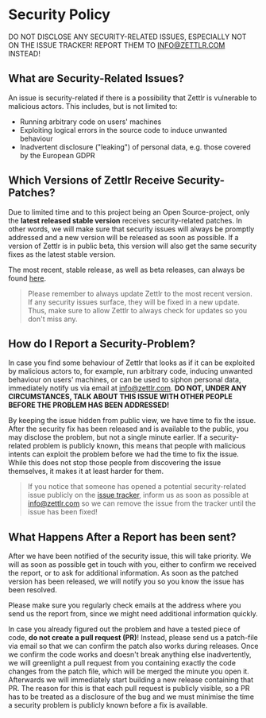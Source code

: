 # Security Policy

DO NOT DISCLOSE ANY SECURITY-RELATED ISSUES, ESPECIALLY NOT ON THE ISSUE TRACKER! REPORT THEM TO INFO@ZETTLR.COM INSTEAD!

## What are Security-Related Issues?

An issue is security-related if there is a possibility that Zettlr is vulnerable to malicious actors. This includes, but is not limited to:

- Running arbitrary code on users' machines
- Exploiting logical errors in the source code to induce unwanted behaviour
- Inadvertent disclosure ("leaking") of personal data, e.g. those covered by the European GDPR

## Which Versions of Zettlr Receive Security-Patches?

Due to limited time and to this project being an Open Source-project, only the **latest released stable version** receives security-related patches. In other words, we will make sure that security issues will always be promptly addressed and a new version will be released as soon as possible. If a version of Zettlr is in public beta, this version will also get the same security fixes as the latest stable version.

The most recent, stable release, as well as beta releases, can always be found [here](https://github.com/Zettlr/Zettlr/releases).

> Please remember to always update Zettlr to the most recent version. If any security issues surface, they will be fixed in a new update. Thus, make sure to allow Zettlr to always check for updates so you don't miss any.

## How do I Report a Security-Problem?

In case you find some behaviour of Zettlr that looks as if it can be exploited by malicious actors to, for example, run arbitrary code, inducing unwanted behaviour on users' machines, or can be used to siphon personal data, immediately notify us via email at info@zettlr.com. **DO NOT, UNDER ANY CIRCUMSTANCES, TALK ABOUT THIS ISSUE WITH OTHER PEOPLE BEFORE THE PROBLEM HAS BEEN ADDRESSED!**

By keeping the issue hidden from public view, we have time to fix the issue. After the security fix has been released and is available to the public, you may disclose the problem, but not a single minute earlier. If a security-related problem is publicly known, this means that people with malicious intents can exploit the problem before we had the time to fix the issue. While this does not stop those people from discovering the issue themselves, it makes it at least harder for them.

> If you notice that someone has opened a potential security-related issue publicly on the [issue tracker](https://github.com/Zettlr/Zettlr/issues), inform us as soon as possible at info@zettlr.com so we can remove the issue from the tracker until the issue has been fixed!

## What Happens After a Report has been sent?

After we have been notified of the security issue, this will take priority. We will as soon as possible get in touch with you, either to confirm we received the report, or to ask for additional information. As soon as the patched version has been released, we will notify you so you know the issue has been resolved.

Please make sure you regularly check emails at the address where you send us the report from, since we might need additional information quickly.

In case you already figured out the problem and have a tested piece of code, **do not create a pull request (PR)**! Instead, please send us a patch-file via email so that we can confirm the patch also works during releases. Once we confirm the code works and doesn't break anything else inadvertently, we will greenlight a pull request from you containing exactly the code changes from the patch file, which will be merged the minute you open it. Afterwards we will immediately start building a new release containing that PR. The reason for this is that each pull request is publicly visible, so a PR has to be treated as a disclosure of the bug and we must minimise the time a security problem is publicly known before a fix is available.
